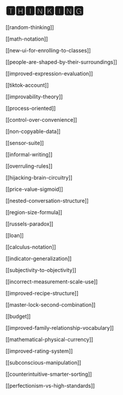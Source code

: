 # 🆃🅷🅸🅽🅺🅸🅽🅶

[[random-thinking]]

[[math-notation]]

[[new-ui-for-enrolling-to-classes]]

[[people-are-shaped-by-their-surroundings]]

[[improved-expression-evaluation]]

[[tiktok-account]]

[[improvability-theory]]

[[process-oriented]]

[[control-over-convenience]]

[[non-copyable-data]]

[[sensor-suite]]

[[informal-writing]]

[[overruling-rules]]

[[hijacking-brain-circuitry]]

[[price-value-sigmoid]]

[[nested-conversation-structure]]

[[region-size-formula]]

[[russels-paradox]]

[[loan]]

[[calculus-notation]]

[[indicator-generalization]]

[[subjectivity-to-objectivity]]

[[incorrect-measurement-scale-use]]

[[improved-recipe-structure]]

[[master-lock-second-combination]]

[[budget]]

[[improved-family-relationship-vocabulary]]

[[mathematical-physical-currency]]

[[improved-rating-system]]

[[subconscious-manipulation]]

[[counterintuitive-smarter-sorting]]

[[perfectionism-vs-high-standards]]
